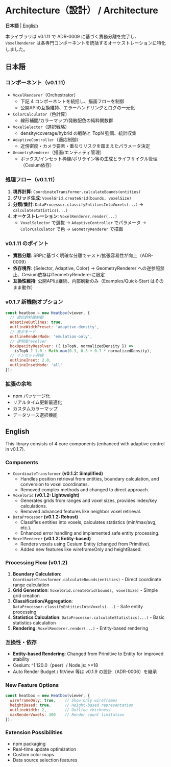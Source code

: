 # Architecture（設計） / Architecture

**日本語** | [English](#english)

本ライブラリは v0.1.11 で ADR-0009 に基づく責務分離を完了し、`VoxelRenderer` は各専門コンポーネントを統括するオーケストレーションに特化しました。

## 日本語

### コンポーネント（v0.1.11）
- `VoxelRenderer`（Orchestrator）
  - 下記 4 コンポーネントを統括し、描画フローを制御
  - 公開APIの互換維持、エラーハンドリングとログの一元化
- `ColorCalculator`（色計算）
  - 線形補間/カラーマップ/発散配色の純粋関数群
- `VoxelSelector`（選択戦略）
  - density/coverage/hybrid の戦略と TopN 強調、統計収集
- `AdaptiveController`（適応制御）
  - 近傍密度・カメラ要素・重なりリスクを踏まえたパラメータ決定
- `GeometryRenderer`（描画/エンティティ管理）
  - ボックス/インセット枠線/ポリライン等の生成とライフサイクル管理（Cesium依存）

### 処理フロー（v0.1.11）
1. **境界計算**: `CoordinateTransformer.calculateBounds(entities)`
2. **グリッド生成**: `VoxelGrid.createGrid(bounds, voxelSize)`
3. **分類/集計**: `DataProcessor.classifyEntitiesIntoVoxels(...)` → `calculateStatistics(...)`
4. **オーケストレーション**: `VoxelRenderer.render(...)`
   - `VoxelSelector` で選抜 → `AdaptiveController` でパラメータ → `ColorCalculator` で色 → `GeometryRenderer` で描画

### v0.1.11 のポイント
- **責務分離**: SRPに基づく明確な分離でテスト/拡張容易性が向上（ADR-0009）
- **依存境界**: {Selector, Adaptive, Color} → GeometryRenderer への逆参照禁止、Cesium依存はGeometryRendererに限定
- **互換性維持**: 公開APIは継続、内部刷新のみ（Examples/Quick-Start はそのまま動作）

### v0.1.7 新機能オプション
```javascript
const heatbox = new Heatbox(viewer, {
  // 適応的枠線制御
  adaptiveOutlines: true,
  outlineWidthPreset: 'adaptive-density',
  // 表示モード
  outlineRenderMode: 'emulation-only',
  // 透明度resolver
  boxOpacityResolver: ({ isTopN, normalizedDensity }) => 
    isTopN ? 1.0 : Math.max(0.3, 0.3 + 0.7 * normalizedDensity),
  // インセット枠線
  outlineInset: 2.0,
  outlineInsetMode: 'all'
});
```

### 拡張の余地
- npm パッケージ化
- リアルタイム更新最適化
- カスタムカラーマップ
- データソース選択機能

## English

This library consists of 4 core components (enhanced with adaptive control in v0.1.7).

### Components
- `CoordinateTransformer` **(v0.1.2: Simplified)**
  - Handles position retrieval from entities, boundary calculation, and conversion to voxel coordinates.
  - Removed complex methods and changed to direct approach.
- `VoxelGrid` **(v0.1.2: Lightweight)**
  - Generates grids from ranges and voxel sizes, provides index/key calculations.
  - Removed advanced features like neighbor voxel retrieval.
- `DataProcessor` **(v0.1.2: Robust)**
  - Classifies entities into voxels, calculates statistics (min/max/avg, etc.).
  - Enhanced error handling and implemented safe entity processing.
- `VoxelRenderer` **(v0.1.2: Entity-based)**
  - Renders voxels using Cesium Entity (changed from Primitive).
  - Added new features like wireframeOnly and heightBased.

### Processing Flow (v0.1.2)
1. **Boundary Calculation**: `CoordinateTransformer.calculateBounds(entities)` - Direct coordinate range calculation
2. **Grid Generation**: `VoxelGrid.createGrid(bounds, voxelSize)` - Simple grid creation
3. **Classification/Aggregation**: `DataProcessor.classifyEntitiesIntoVoxels(...)` - Safe entity processing
4. **Statistics Calculation**: `DataProcessor.calculateStatistics(...)` - Basic statistics calculation
5. **Rendering**: `VoxelRenderer.render(...)` - Entity-based rendering

### 互換性・依存
- **Entity-based Rendering**: Changed from Primitive to Entity for improved stability
- Cesium: ^1.120.0（peer）/ Node.js: >=18
- Auto Render Budget / fitView 等は v0.1.9 の設計（ADR-0006）を継承

### New Feature Options
```javascript
const heatbox = new Heatbox(viewer, {
  wireframeOnly: true,    // Show only wireframes
  heightBased: true,      // Height-based representation  
  outlineWidth: 2,        // Outline thickness
  maxRenderVoxels: 300    // Render count limitation
});
```

### Extension Possibilities
- npm packaging
- Real-time update optimization
- Custom color maps
- Data source selection features
